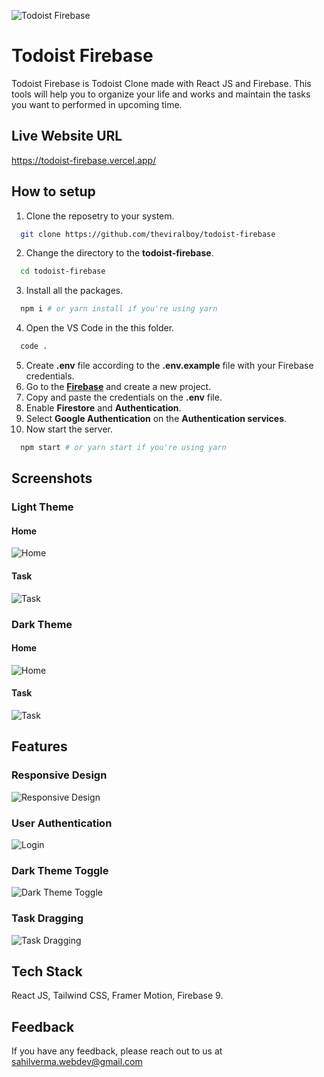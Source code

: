 ![Todoist Firebase](public/images/open-graph.png)

# Todoist Firebase

Todoist Firebase is Todoist Clone made with React JS and Firebase. This tools will help you to organize your life and works and maintain the tasks you want to performed in upcoming time.

## Live Website URL

https://todoist-firebase.vercel.app/

## How to setup

1. Clone the reposetry to your system.

```bash
  git clone https://github.com/theviralboy/todoist-firebase
```

2. Change the directory to the **todoist-firebase**.

```bash
  cd todoist-firebase
```

3. Install all the packages.

```bash
  npm i # or yarn install if you're using yarn
```

4. Open the VS Code in the this folder.

```bash
  code .
```

5. Create **.env** file according to the **.env.example** file with your Firebase credentials.
6. Go to the **[Firebase](https://firebase.google.com/)** and create a new project.
7. Copy and paste the credentials on the **.env** file.
8. Enable **Firestore** and **Authentication**.
9. Select **Google Authentication** on the **Authentication services**.
10. Now start the server.

```bash
  npm start # or yarn start if you're using yarn
```

## Screenshots

### Light Theme

#### Home

![Home](screenshots/home-light.png)

#### Task

![Task](screenshots/task-light.png)

### Dark Theme

#### Home

![Home](screenshots/home-dark.png)

#### Task

![Task](screenshots/task-dark.png)

## Features

### Responsive Design

![Responsive Design](screenshots/resposive.png)

### User Authentication

![Login](screenshots/login.png)

### Dark Theme Toggle

![Dark Theme Toggle](screenshots/theme-toggle.gif)

### Task Dragging

![Task Dragging](screenshots/task-drag.gif)

## Tech Stack

React JS, Tailwind CSS, Framer Motion, Firebase 9.

## Feedback

If you have any feedback, please reach out to us at sahilverma.webdev@gmail.com
